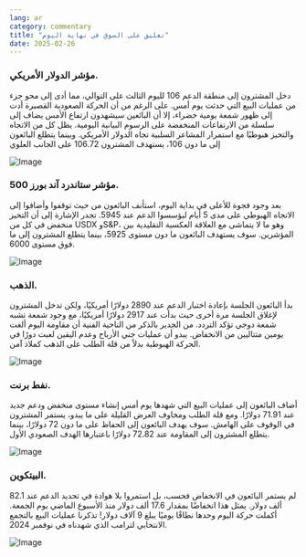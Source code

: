 ```yaml
---
lang: ar
category: commentary
title: "تعليق على السوق في نهاية اليوم"
date: 2025-02-26
---
```


### مؤشر الدولار الأمريكي.

دخل المشترون إلى منطقة الدعم 106 لليوم الثالث على التوالي، مما أدى إلى محو جزء من عمليات البيع التي حدثت يوم أمس. على الرغم من أن الحركة الصعودية القصيرة أدت إلى ظهور شمعة يومية خضراء، إلا أن البائعين سيشهدون ارتفاع الأمس يضاف إلى سلسلة من الارتفاعات المنخفضة على الرسوم البيانية اليومية. يظل كل من الاتجاه والتحيز هبوطيًا مع استمرار المشاعر السلبية تجاه الدولار الأمريكي. وبينما يتطلع البائعون إلى ما دون 106، يستهدف المشترون 106.72 على الجانب العلوي

![Image](https://markleighedu.github.io/img/Feb-2025/26-Feb-2025/usdindex.jpg)

### مؤشر ستاندرد آند بورز 500.

بعد وجود فجوة للأعلى في بداية اليوم، استأنف البائعون من حيث توقفوا وأضافوا إلى الاتجاه الهبوطي على مدى 5 أيام ليؤسسوا الدعم عند 5945. تجدر الإشارة إلى أن التحيز منخفض في كل من USDX وS&P، وهو ما لا يتماشى مع العلاقة العكسية التقليدية بين المؤشرين. سوف يستهدف البائعون ما دون مستوى 5925، بينما يتطلع المشترون إلى ما فوق مستوى 6000.

![Image](https://markleighedu.github.io/img/Feb-2025/26-Feb-2025/sp500.jpg)

### الذهب.

بدأ البائعون الجلسة بإعادة اختبار الدعم عند 2890 دولارًا أمريكيًا، ولكن تدخل المشترون لإغلاق الجلسة مرة أخرى حيث بدأت عند 2917 دولارًا أمريكيًا، مع وجود شمعة تشبه شمعة دوجي تؤكد التردد. من الجدير بالذكر من الناحية الفنية أن مقاومة اليوم ألغت يومين متتاليين من الانخفاض. يبدو أن عمليات جني الأرباح وعدم اليقين لعبت دورًا في الحركة الهبوطية بدلاً من قلة الطلب على الذهب كملاذ آمن. 

![Image](https://markleighedu.github.io/img/Feb-2025/26-Feb-2025/gold.jpg)

### نفط برنت.

أضاف البائعون إلى عمليات البيع التي شهدها يوم أمس إنشاء مستوى منخفض ودعم جديد عند 71.91 دولارًا. ومع قلة الطلب ومخاوف العرض القليلة على ما يبدو، يستمر المشترون في الوقوف على الهامش. سوف يهدف البائعون إلى الحفاظ على ما دون 72 دولارًا، بينما يتطلع المشترون إلى المقاومة عند 72.82 دولارًا باعتبارها الهدف الصعودي الأول.

![Image](https://markleighedu.github.io/img/Feb-2025/26-Feb-2025/brentoil.jpg)

### البيتكوين.

لم يستمر البائعون في الانخفاض فحسب، بل استمروا بلا هوادة في تحديد الدعم عند 82.1 ألف دولار. يمثل هذا انخفاضًا بمقدار 17.6 ألف دولار منذ الأسبوع الماضي يوم الجمعة. أكملت حركة اليوم وحدها نطاقًا يوميًا يبلغ 9 آلاف دولار! تذكرنا عمليات البيع بالتجمع الانتخابي لترامب الذي شهدناه في نوفمبر 2024. 

![Image](https://markleighedu.github.io/img/Feb-2025/26-Feb-2025/bitcoin.jpg)

